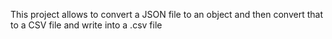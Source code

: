 This project allows to convert a JSON file to an object and then convert that to a CSV file and write into a .csv file
